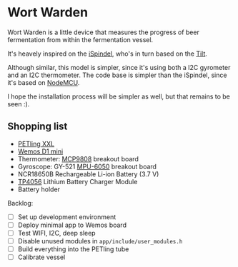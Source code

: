 # Wort Warden

Wort Warden is a little device that measures the progress of beer fermentation from within the fermentation vessel.

It's heavely inspired on the [iSpindel](), who's in turn based on the [Tilt](https://tilthydrometer.com).

Although similar, this model is simpler, since it's using both a I2C gyrometer
and an I2C thermometer. The code base is simpler than the iSpindel, since it's
based on [NodeMCU](https://nodemcu.readthedocs.io/en/master/).

I hope the installation process will be simpler as well, but that remains to be seen :).

## Shopping list

* [PETling XXL](https://www.cache-corner.de/Cachebehaelter/Small/XXL-PETling.html)
* [Wemos D1 mini](https://wemos.cc)
* Thermometer: [MCP9808](http://ww1.microchip.com/downloads/en/DeviceDoc/25095A.pdf) breakout board
* Gyroscope: GY-521 [MPU-6050](https://store.invensense.com/datasheets/invensense/MPU-6050_DataSheet_V3%204.pdf) breakout board
* NCR18650B Rechargeable Li-ion Battery (3.7 V)
* [TP4056](https://hackaday.io/project/9900-rian-simple-and-easy-built-robot-for-education/log/33402-charge-circuit-tp4056-with-over-discharge-protection) Lithium Battery Charger Module
* Battery holder

Backlog:

- [ ] Set up development environment
- [ ] Deploy minimal app to Wemos board
- [ ] Test WIFI, I2C, deep sleep
- [ ] Disable unused modules in `app/include/user_modules.h`
- [ ] Build everything into the PETling tube
- [ ] Calibrate vessel
